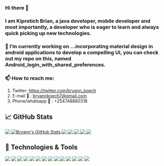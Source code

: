 ### Hi there 👋
### I am Kiprotich Brian, a java developer, mobile developer and most importantly, a developer who is eager to learn and always quick picking up new technologies.
### 🔭 I’m currently working on ...incorporating material design in android applications to develop a compelling UI, you can check out my repo on this, named Android_login_with_shared_preferences.
### 📫 How to reach me: 
1. Twitter: https://twitter.com/bryann_koech
2. E-mail 📧 : bryannkoech7@gmail.com
3. Phone/whatsapp  📲 : +254748880318

## &#x1f4c8; GitHub Stats

<a href="https://github.com/Alexisbryann/Alexisbryann">
  <img align="center" src="https://github-readme-stats.vercel.app/api/top-langs/?username=Alexisbryann&title_color=ffffff&text_color=c9cacc&icon_color=2bbc8a&bg_color=1d1f21" />
</a>
<a href="https://github.com/Alexisbryann/Alexisbryann">
  <img align="center" src="https://github-readme-stats.vercel.app/api?username=Alexisbryann&show_icons=true&line_height=27&count_private=true&title_color=ffffff&text_color=c9cacc&icon_color=2bbc8a&bg_color=1d1f21" alt="Bryann's GitHub Stats" />
</a>

<a href="https://github.com/Alexisbryann/Gadsleaderboard">
  <img align="center" src="https://github-readme-stats.vercel.app/api/pin/?username=Alexisbryann&repo=Gadsleaderboard&title_color=ffffff&text_color=c9cacc&icon_color=2bbc8a&bg_color=1d1f21" />
</a>


<a href="https://github.com/Alexisbryann/Ngesumin">
  <img align="center" src="https://github-readme-stats.vercel.app/api/pin/?username=Alexisbryann&repo=Ngesumin&title_color=ffffff&text_color=c9cacc&icon_color=2bbc8a&bg_color=1d1f21" />
</a>   

<a href="https://github.com/Alexisbryann/Android_Login_using_shared_preferences">
  <img align="center" src="https://github-readme-stats.vercel.app/api/pin/?username=Alexisbryann&repo=Android_Login_using_shared_preferences&title_color=ffffff&text_color=c9cacc&icon_color=2bbc8a&bg_color=1d1f21" />
</a> 

<a href="https://github.com/Alexisbryann/Android-CandyCodedApplication">
  <img align="center" src="https://github-readme-stats.vercel.app/api/pin/?username=Alexisbryann&repo=Android-CandyCodedApplication&title_color=ffffff&text_color=c9cacc&icon_color=2bbc8a&bg_color=1d1f21" />
</a> 

<a href="https://github.com/Alexisbryann/Android-Poultry-Farmer">
  <img align="center" src="https://github-readme-stats.vercel.app/api/pin/?username=Alexisbryann&repo=Poultry-Farmer&title_color=ffffff&text_color=c9cacc&icon_color=2bbc8a&bg_color=1d1f21" />
</a>

## 🔧 Technologies & Tools
![](https://img.shields.io/badge/OS-Windows-informational?style=flat&logo=windows&logoColor=white&color=2bbc8a)
![](https://img.shields.io/badge/Editor-IntelliJ_IDEA-informational?style=flat&logo=intellij-idea&logoColor=white&color=2bbc8a)
![](https://img.shields.io/badge/Editor-AndroidStudio-informational?style=flat&logo=android&logoColor=white&color=2bbc8a)
![](https://img.shields.io/badge/Editor-VSCode-informational?style=flat&logo=visual-studio-code&logoColor=white&color=2bbc8a)
![](https://img.shields.io/badge/Code-JavaScript-informational?style=flat&logo=javascript&logoColor=white&color=2bbc8a)
![](https://img.shields.io/badge/Code-Java-informational?style=flat&logo=java&logoColor=white&color=2bbc8a)
![](https://img.shields.io/badge/Code-CSS-informational?style=flat&logo=css&logoColor=white&color=2bbc8a)
![](https://img.shields.io/badge/Code-HTML-informational?style=flat&logo=html&logoColor=white&color=2bbc8a)
![](https://img.shields.io/badge/Shell-Bash-informational?style=flat&logo=gnu-bash&logoColor=white&color=2bbc8a)
![](https://img.shields.io/badge/Tools-SQL-informational?style=flat&logo=sql&logoColor=white&color=2bbc8a)
![](https://img.shields.io/badge/Tools-Sqlite-informational?style=flat&logo=sqlite&logoColor=white&color=2bbc8a)
![](https://img.shields.io/badge/Tools-XAMPP-informational?style=flat&logo=xampp&logoColor=white&color=2bbc8a)
![](https://img.shields.io/badge/Tools-H2-informational?style=flat&logo=h2&logoColor=white&color=2bbc8a)
![](https://img.shields.io/badge/Tools-Firebase-informational?style=flat&logo=firebase&logoColor=white&color=2bbc8a)

<!--
**Alexisbryann/Alexisbryann** is a ✨ _special_ ✨ repository because its `README.md` (this file) appears on your GitHub profile.

Here are some ideas to get you started:

- 
- 🌱 I’m currently learning ...
- 👯 I’m looking to collaborate on ...
- 🤔 I’m looking for help with ...
- 💬 Ask me about ...
- 
- 😄 Pronouns: ...
- ⚡ Fun fact: ...
-->
